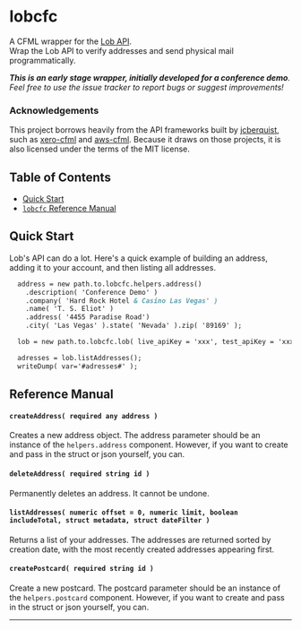 # lobcfc
A CFML wrapper for the [Lob API](https://lob.com/docs).  
Wrap the Lob API to verify addresses and send physical mail programmatically.

***This is an early stage wrapper, initially developed for a conference demo**. Feel free to use the issue tracker to report bugs or suggest improvements!*

### Acknowledgements

This project borrows heavily from the API frameworks built by [jcberquist](https://github.com/jcberquist), such as [xero-cfml](https://github.com/jcberquist/xero-cfml) and [aws-cfml](https://github.com/jcberquist/aws-cfml). Because it draws on those projects, it is also licensed under the terms of the MIT license.

## Table of Contents

- [Quick Start](#quick-start)
- [`lobcfc` Reference Manual](#reference-manual)

## Quick Start
Lob's API can do a lot. Here's a quick example of building an address, adding it to your account, and then listing all addresses.

```cfc
  address = new path.to.lobcfc.helpers.address()
    .description( 'Conference Demo' )
    .company( 'Hard Rock Hotel & Casino Las Vegas' )
    .name( 'T. S. Eliot' )
    .address( '4455 Paradise Road')
    .city( 'Las Vegas' ).state( 'Nevada' ).zip( '89169' );

  lob = new path.to.lobcfc.lob( live_apiKey = 'xxx', test_apiKey = 'xxx' );

  adresses = lob.listAddresses();
  writeDump( var='#adresses#' );
```

## Reference Manual

#### `createAddress( required any address )`
Creates a new address object. The address parameter should be an instance of the `helpers.address` component. However, if you want to create and pass in the struct or json yourself, you can.

#### `deleteAddress( required string id )`
Permanently deletes an address. It cannot be undone.

#### `listAddresses( numeric offset = 0, numeric limit, boolean includeTotal, struct metadata, struct dateFilter )`
Returns a list of your addresses. The addresses are returned sorted by creation date, with the most recently created addresses appearing first.

#### `createPostcard( required string id )`
Create a new postcard. The postcard parameter should be an instance of the `helpers.postcard` component. However, if you want to create and pass in the struct or json yourself, you can.

---
